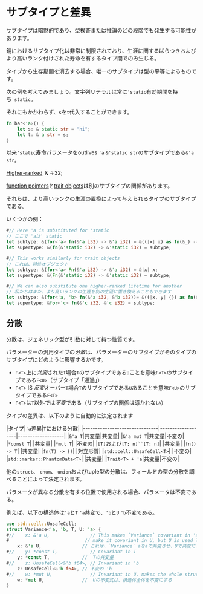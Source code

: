 # <!--Subtyping and Variance--> サブタイプと差異

<!--Subtyping is implicit and can occur at any stage in type checking or inference.-->
サブタイプは暗黙的であり、型検査または推論のどの段階でも発生する可能性があります。
<!--Subtyping in Rust is very restricted and occurs only due to variance with respect to lifetimes and between types with higher ranked lifetimes.-->
錆におけるサブタイプ化は非常に制限されており、生涯に関するばらつきおよびより高いランク付けされた寿命を有するタイプ間でのみ生じる。
<!--If we were to erase lifetimes from types, then the only subtyping would be due to type equality.-->
タイプから生存期間を消去する場合、唯一のサブタイプは型の平等によるものです。

<!--Consider the following example: string literals always have `'static` lifetime.-->
次の例を考えてみましょう。文字列リテラルは常に`'static`有効期間を持ち`'static`。
<!--Nevertheless, we can assign `s` to `t`:-->
それにもかかわらず、`s`を`t`代入することができます。

```rust
fn bar<'a>() {
    let s: &'static str = "hi";
    let t: &'a str = s;
}
```

<!--Since `'static` outlives the lifetime parameter `'a`, `&'static str` is a subtype of `&'a str`.-->
以来`'static`寿命パラメータをoutlives `'a` `&'static str`のサブタイプである`&'a str`。

<!--[Higher-ranked] &#32;-->
[Higher-ranked] ＆＃32;
<!--[function pointers] and [trait objects] have another subtype relation.-->
[function pointers]と[trait objects]は別のサブタイプの関係があります。
<!--They are subtypes of types that are given by substitutions of the higher-ranked lifetimes.-->
それらは、より高いランクの生涯の置換によって与えられるタイプのサブタイプである。
<!--Some examples:-->
いくつかの例：

```rust
#// Here 'a is substituted for 'static
// ここで 'aは' static
let subtype: &(for<'a> fn(&'a i32) -> &'a i32) = &((|x| x) as fn(&_) -> &_);
let supertype: &(fn(&'static i32) -> &'static i32) = subtype;

#// This works similarly for trait objects
// これは、特性オブジェクト
let subtype: &(for<'a> Fn(&'a i32) -> &'a i32) = &|x| x;
let supertype: &(Fn(&'static i32) -> &'static i32) = subtype;

#// We can also substitute one higher-ranked lifetime for another
// 私たちはまた、より高いランクの生涯を別の生涯に置き換えることもできます
let subtype: &(for<'a, 'b> fn(&'a i32, &'b i32))= &((|x, y| {}) as fn(&_, &_));
let supertype: &for<'c> fn(&'c i32, &'c i32) = subtype;
```

## <!--Variance--> 分散

<!--Variance is a property that generic types have with respect to their arguments.-->
分散は、ジェネリック型が引数に対して持つ性質です。
<!--A generic type's *variance* in a parameter is how the subtyping of the parameter affects the subtyping of the type.-->
パラメーターの汎用タイプの*分散*は、パラメーターのサブタイプがそのタイプのサブタイプにどのように影響するかです。

* <!--`F<T>` is *covariant* over `T` if `T` being a subtype of `U` implies that `F<T>` is a subtype of `F<U>` (subtyping "passes through")-->
   `F<T>`上に*共変*された`T`場合`T`のサブタイプである`U`ことを意味`F<T>`のサブタイプである`F<U>`（サブタイプ「通過」）
* <!--`F<T>` is *contravariant* over `T` if `T` being a subtype of `U` implies that `F<U>` is a subtype of `F<T>`-->
   `F<T>` IS *反変*オーバー`T`場合`T`のサブタイプである`U`あることを意味`F<U>`のサブタイプである`F<T>`
* <!--`F<T>` is *invariant* over `T` otherwise (no subtyping relation can be derived)-->
   `F<T>`は`T`以外では*不変*である（サブタイプの関係は導かれない）

<!--Variance of types is automatically determined as follows-->
タイプの差異は、以下のように自動的に決定されます

|<!--Type-->タイプ|<!--Variance in `'a`-->`'a`差異|<!--Variance in `T`-->`T`における分散|
|<!----------------------------------->-------------------------------|<!----------------------->-------------------|<!----------------------->-------------------|
|`&'a T`|<!--covariant-->共変量|<!--covariant-->共変量|
|`&'a mut T`|<!--covariant-->共変量|<!--invariant-->不変の|
|`*const T`| |<!--covariant-->共変量|
|`*mut T`| |<!--invariant-->不変の|
|<!--`[T]` and `[T; n]`-->`[T]`および`[T; n]``[T; n]`| |<!--covariant-->共変量|
|`fn() -> T`| |<!--covariant-->共変量|
|`fn(T) -> ()`| |<!--contravariant-->対立形質|
|`std::cell::UnsafeCell<T>`| |<!--invariant-->不変の|
|`std::marker::PhantomData<T>`| |<!--covariant-->共変量|
|`Trait<T> + 'a`|<!--covariant-->共変量|<!--invariant-->不変の|

<!--The variance of other `struct`, `enum`, `union` and tuple types is decided by looking at the variance of the types of their fields.-->
他の`struct`、 `enum`、 `union`およびtuple型の分散は、フィールドの型の分散を調べることによって決定されます。
<!--If the parameter is used in positions with different variances then the parameter is invariant.-->
パラメータが異なる分散を有する位置で使用される場合、パラメータは不変である。
<!--For example the following struct is covariant in `'a` and `T` and invariant in `'b` and `U`.-->
例えば、以下の構造体は`'a`と`T` `'a`共変で、`'b`と`U` `'b`不変である。

```rust
use std::cell::UnsafeCell;
struct Variance<'a, 'b, T, U: 'a> {
#//    x: &'a U,               // This makes `Variance` covariant in 'a, and would
#                            // make it covariant in U, but U is used later
    x: &'a U,               // これは、`Variance` aをaで共変させ、Uで共変にしますが、Uは後で使用されます
#//    y: *const T,            // Covariant in T
    y: *const T,            //  Tの共変量
#//    z: UnsafeCell<&'b f64>, // Invariant in 'b
    z: UnsafeCell<&'b f64>, // 不変の 'b
#//    w: *mut U,              // Invariant in U, makes the whole struct invariant
    w: *mut U,              //  Uの不変式は、構造体全体を不変にする
}
```

<!--[coercions]: type-coercions.html
 [function pointers]: types.html#function-pointer-types
 [Higher-ranked]: ../nomicon/hrtb.html
 [lifetime bound]: types.html#trait-object-lifetime-bounds
 [trait objects]: types.html#trait-objects
-->
[function pointers]: types.html#function-pointer-types
 [coercions]: type-coercions.html
 [function pointers]: types.html#function-pointer-types
 [Higher-ranked]: ../nomicon/hrtb.html
 [lifetime bound]: types.html#trait-object-lifetime-bounds
 [trait objects]: types.html#trait-objects

